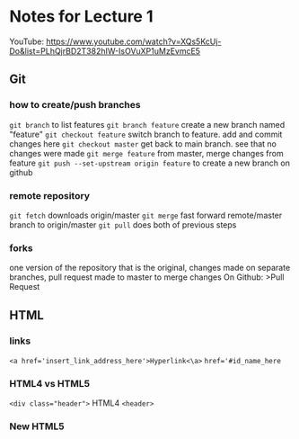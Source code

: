 # Notes for Lecture 1
YouTube: https://www.youtube.com/watch?v=XQs5KcUj-Do&list=PLhQjrBD2T382hIW-IsOVuXP1uMzEvmcE5

## Git
### how to create/push branches
`git branch` to list features
`git branch feature` create a new branch named "feature"
`git checkout feature` switch branch to feature. add and commit changes here
`git checkout master` get back to main branch. see that no changes were made
`git merge feature` from master, merge changes from feature
`git push --set-upstream origin feature` to create a new branch on github

### remote repository
`git fetch` downloads origin/master
`git merge` fast forward remote/master branch to origin/master
`git pull` does both of previous steps

### forks
one version of the repository that is the original, changes made on separate branches, pull request made to master to merge changes
On Github: >Pull Request

## HTML
### links
`<a href='insert_link_address_here'>Hyperlink<\a>`
`href='#id_name_here`

### HTML4 vs HTML5
`<div class="header">` HTML4
`<header>`

### New HTML5
<audio>
<video>
<datalist>

## CSS
Cascading Style Sheets

### Selectors
`h1, h2 { color: red; }` select both headers
`ol li { color: red; }` select all descedents (all li within ol)
`ol > li { color: red; }` select immediate descedents/children ( li immediately one level down from ol)
`a + b` adjacent sibling
`[a=b]` attribute selector
`a:b` pseudoclass
`a::b` pseudoelement

### Responsive Design
Bootstrap
Each row divided into 12 columns

### Sass
make variables in .scss files
`$color: red;` create a variable called color and set to red
compile .scss file to a .css and .map.css file
`sass --watch variables.scss:variables.css`
*Github has built in support for Sass
nesting
inheritance


